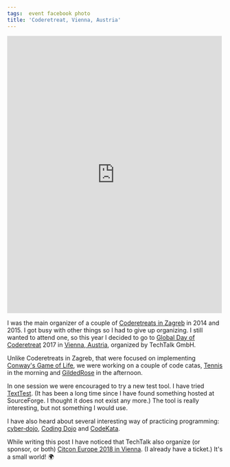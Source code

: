 ```yaml
---
tags:  event facebook photo
title: 'Coderetreat, Vienna, Austria'
---
```

<iframe src="https://www.facebook.com/plugins/post.php?href=https%3A%2F%2Fwww.facebook.com%2Fmedia%2Fset%2F%3Fset%3Da.10155891155472290.1073741932.735252289%26type%3D3&width=500" width="500" height="646" style="border:none;overflow:hidden" scrolling="no" frameborder="0" allowTransparency="true"></iframe>

I was the main organizer of a couple of [Coderetreats in Zagreb](/coderetreat) in 2014 and 2015. I got busy with other things so I had to give up organizing. I still wanted to attend one, so this year I decided to go to [Global Day of Coderetreat](http://coderetreat.org/) 2017 in [Vienna, Austria](https://techtalk.at/trainings/global-day-of-coderetreat-2017/?lang=en), organized by TechTalk GmbH.

Unlike Coderetreats in Zagreb, that were focused on implementing [Conway's Game of Life](https://en.wikipedia.org/wiki/Conway%27s_Game_of_Life), we were working on a couple of code catas, [Tennis](https://github.com/emilybache/Tennis-Refactoring-Kata) in the morning and [GildedRose](https://github.com/emilybache/GildedRose-Refactoring-Kata) in the afternoon.

In one session we were encouraged to try a new test tool. I have tried [TextTest](http://texttest.sourceforge.net/). (It has been a long time since I have found something hosted at SourceForge. I thought it does not exist any more.) The tool is really interesting, but not something I would use.

I have also heard about several interesting way of practicing programming: [cyber‑dojo](http://cyber-dojo.org/), [Coding Dojo](http://www.codingdojo.com/) and [CodeKata](http://codekata.com/).

While writing this post I have noticed that TechTalk also organize (or sponsor, or both) [Citcon Europe 2018 in Vienna](https://techtalk.at/trainings/citcon-europe-2018/?lang=en). (I already have a ticket.) It's a small world! 🌍
